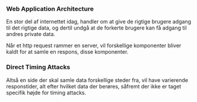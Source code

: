 ### Web Application Architecture

En stor del af internettet idag, handler om at give de rigtige brugere adgang til det rigtige data, og dertil undgå at de forkerte brugere kan få adgang til andres private data.

Når et http request rammer en server, vil forskellige komponenter bliver kaldt for at samle en respons, disse komponenter.




### Direct Timing Attacks

Altså en side der skal samle data forskellige steder fra, vil have varierende responstider, alt efter hvilket data der berøres, såfremt der ikke er taget specifik højde for timing attacks.

